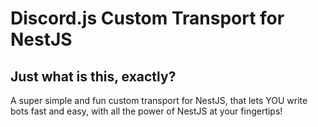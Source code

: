 # Discord.js Custom Transport for NestJS

## Just what is this, exactly?
A super simple and fun custom transport for NestJS, that lets YOU write bots
fast and easy, with all the power of NestJS at your fingertips!